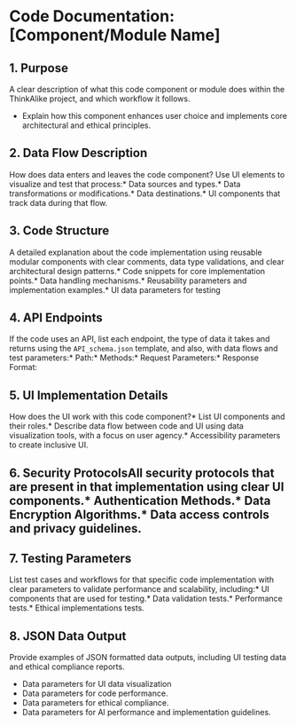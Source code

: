 # Code Documentation: [Component/Module Name]

## 1. Purpose
A clear description of what this code component or module does within the ThinkAlike project, and which workflow it follows.
* Explain how this component enhances user choice and implements core architectural and ethical principles.

## 2. Data Flow Description
How does data enters and leaves the code component? Use UI elements to visualize and test that process:*   Data sources and types.*   Data transformations or modifications.*    Data destinations.*   UI components that track data during that flow.

## 3. Code Structure
A detailed explanation about the code implementation using reusable modular components with clear comments, data type validations, and clear architectural design patterns.*   Code snippets for core implementation points.*   Data handling mechanisms.*   Reusability parameters and implementation examples.*    UI data parameters for testing

## 4. API Endpoints
If the code uses an API, list each endpoint, the type of data it takes and returns using the `API_schema.json` template, and also, with data flows and test parameters:*   Path:*   Methods:*   Request Parameters:*   Response Format:

## 5. UI Implementation Details

How does the UI work with this code component?*   List UI components and their roles.*   Describe data flow between code and UI using data visualization tools, with a focus on user agency.*   Accessibility parameters to create inclusive UI.

## 6. Security ProtocolsAll security protocols that are present in that implementation using clear UI components.*   Authentication Methods.*   Data Encryption Algorithms.*   Data access controls and privacy guidelines.

## 7. Testing Parameters
List test cases and workflows for that specific code implementation with clear parameters to validate performance and scalability, including:*   UI components that are used for testing.*   Data validation tests.*   Performance tests.*   Ethical implementations tests.

## 8.  JSON Data Output
Provide examples of JSON formatted data outputs, including UI testing data and ethical compliance reports.
*   Data parameters for UI data visualization
*   Data parameters for code performance.
*  Data parameters for ethical compliance.
*   Data parameters for Al performance and implementation guidelines.
